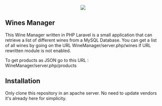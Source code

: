<p align="center"><img src="https://laravel.com/assets/img/components/logo-laravel.svg"></p>


## Wines Manager

This Wine Manager written in PHP Laravel is a small application that can retrieve a list of different wines from a MySQL Database.
You can get a list of all wines by going on the URL WineManager/server.php/wines if URL rewritten module is not enabled.

To get products as JSON go to this URL : WineManager/server.php/products

## Installation

Only clone this repository in an apache server. No need to update vendors it's already here for simplicity.
